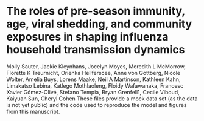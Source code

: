 # The roles  of pre-season immunity, age, viral shedding, and community exposures in shaping influenza household transmission dynamics
Molly Sauter, Jackie Kleynhans, Jocelyn Moyes, Meredith L McMorrow, Florette K Treurnicht, Orienka Hellferscee, Anne von Gottberg, Nicole Wolter, Amelia Buys, Lorens Maake, Neil A Martinson, Kathleen Kahn, Limakatso Lebina, Katlego Mothlaoleng, Floidy Wafawanaka, Francesc Xavier Gómez-Olivé, Stefano Tempia, Bryan Grenfell1, Cecile Viboud, Kaiyuan Sun, Cheryl Cohen
These files provide a mock data set (as the data is not yet public) and the code used to reproduce the model and figures from this manuscript. 
